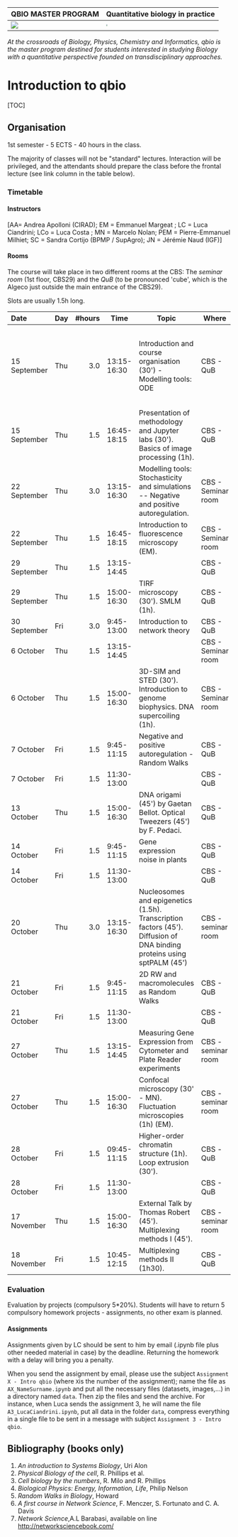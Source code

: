 
| QBIO MASTER PROGRAM| Quantitative biology in practice |
| ------------------------------------------------------------ | ---------------------------------------------- |
| ![](README.assets/LOGO_original_RVB_WEB-1.png) | <img src="README.assets/logo_qbio_quadri.png" style="zoom:20%;" /> |

*At the  crossroads of Biology, Physics, Chemistry and Informatics, qbio is the  master program destined for students interested in studying Biology with a quantitative perspective founded on transdisciplinary approaches.*

# Introduction to qbio

[TOC] 

## Organisation

1st semester - 5 ECTS - 40 hours in the class. 

The majority of classes will not be "standard" lectures. Interaction will be privileged, and the attendants should prepare the class before the frontal lecture (see link column in the table below).



### Timetable

#### Instructors

[AA= Andrea Apolloni (CIRAD); EM = Emmanuel Margeat ; LC = Luca Ciandrini; LCo = Luca Costa ; MN = Marcelo Nolan; PEM = Pierre-Emmanuel Milhiet; SC = Sandra Cortijo (BPMP / SupAgro); JN = Jérémie Naud (IGF)]


#### Rooms
The course will take place in two different rooms at the CBS: The *seminar room* (1st floor, CBS29) and the *QuB* (to be pronounced 'cube', which is the Algeco just outside the main entrance of the CBS29).

Slots are usually 1.5h long.

| Date            | Day  |   #hours | Time | Topic                                                      | Where | Who | Link |
| :-------------- | ---- | -------: | ------------- | ------------------------------------------------------------ | ----- | ---- | ---- |
| 15 September    | Thu  |      3.0 | 13:15-16:30     | Introduction and course organisation  (30') - Modelling tools: ODE                  | CBS - QuB  | LC | D.J. Wilkinson, *"Stochastic modelling for quantitative description of heterogeneous biological systems"*, Nature Reviews (2009) [doi:10.1038/nrg2509](doi:10.1038/nrg2509) |
| 15 September    | Thu  |      1.5 | 16:45-18:15     | Presentation of methodology and Jupyter labs (30'). Basics of image processing (1h). | CBS - QuB | MN| [constructList](https://github.com/qbiomaster/qBioMaster-introduction/blob/main/constructs/UE_Introduction/ConstructList.md) |
| 22 September    | Thu  |      3.0 | 13:15-16:30     | Modelling tools: Stochasticity and simulations  -- Negative and positive autoregulation.                | CBS - Seminar room  | LC |  |
| 22 September    | Thu  |      1.5 | 16:45-18:15     | Introduction to fluorescence microscopy (EM). | CBS - Seminar room   | EM-MN| [constructList](https://github.com/qbiomaster/qBioMaster-introduction/blob/main/constructs/UE_Introduction/ConstructList.md) |
| 29 September    | Thu  |      1.5 | 13:15-14:45     |                    | CBS - QuB  | JN |  |
| 29 September    | Thu  |      1.5 | 15:00-16:30   | TIRF microscopy (30'). SMLM (1h). | CBS - QuB  | MN | [constructList](https://github.com/qbiomaster/qBioMaster-introduction/blob/main/constructs/UE_Introduction/ConstructList.md) |
| 30 September    | Fri  |      3.0 | 9:45-13:00     | Introduction to network theory                    | CBS - QuB  | AA |  |
| 6 October       | Thu  |      1.5 | 13:15-14:45    |  | CBS - Seminar room  | JN|  |
| 6 October       | Thu  |      1.5 | 15:00-16:30    | 3D-SIM and STED (30').  Introduction to genome biophysics. DNA supercoiling (1h). | CBS - Seminar room  | MN| [constructList](https://github.com/qbiomaster/qBioMaster-introduction/blob/main/constructs/UE_Introduction/ConstructList.md) |
| 7 October       | Fri  |      1.5 | 9:45-11:15     |    Negative and positive autoregulation - Random Walks                | CBS - QuB   | LC| |
| 7 October       | Fri  |      1.5 | 11:30-13:00     |                          | CBS - QuB   | PEM| |
| 13 October      | Thu  |      1.5 | 15:00-16:30    | DNA origami (45') by Gaetan Bellot. Optical Tweezers (45') by F. Pedaci. | CBS - QuB      | Ext | [constructList](https://github.com/qbiomaster/qBioMaster-introduction/blob/main/constructs/UE_Introduction/ConstructList.md) |
| 14 October       | Fri  |      1.5 | 9:45-11:15     | Gene expression noise in plants  | CBS - QuB   | SC| |
| 14 October       | Fri  |      1.5 | 11:30-13:00     |                          | CBS - QuB   | PEM| |
| 20 October       | Thu  |      3.0 | 13:15-16:30     | Nucleosomes and epigenetics (1.5h). Transcription factors (45').  Diffusion of DNA binding proteins using sptPALM (45') | CBS - seminar room   | MN| |
| 21 October       | Fri  |      1.5 | 9:45-11:15     |   2D RW and macromolecules as Random Walks                       | CBS - QuB   | LC| |
| 21 October       | Fri  |      1.5 | 11:30-13:00     |                         | CBS - QuB   | PEM| |
| 27 October      | Thu  |      1.5 | 13:15-14:45      | Measuring Gene Expression from Cytometer and Plate Reader experiments | CBS  - seminar room | LC | |
| 27 October      | Thu  |      1.5 | 15:00-16:30     | Confocal microscopy (30' - MN). Fluctuation microscopies (1h) (EM). | CBS  - seminar room   | MN-EM| [constructList](https://github.com/qbiomaster/qBioMaster-introduction/blob/main/constructs/UE_Introduction/ConstructList.md) |
| 28 October      | Fri  |      1.5 | 09:45-11:15    | Higher-order chromatin structure  (1h). Loop extrusion (30'). | CBS  -QuB  | MN| [constructList](https://github.com/qbiomaster/qBioMaster-introduction/blob/main/constructs/UE_Introduction/ConstructList.md) |
| 28 October       | Fri  |      1.5 | 11:30-13:00     |                         | CBS - QuB   | PEM| |
| 17 November      | Thu  |      1.5 | 15:00-16:30    | External Talk by Thomas Robert (45'). Multiplexing methods I (45'). | CBS - seminar room  | MN| [constructList](https://github.com/qbiomaster/qBioMaster-introduction/blob/main/constructs/UE_Introduction/ConstructList.md) |
| 18 November     | Fri  |      1.5 | 10:45-12:15   | Multiplexing methods II (1h30).                              | CBS - QuB | MN| [constructList](https://github.com/qbiomaster/qBioMaster-introduction/blob/main/constructs/UE_Introduction/ConstructList.md) |



### Evaluation

Evaluation by projects (compulsory 5*20%). Students will have to return 5 compulsory homework projects - assignments, no other exam is planned.

#### Assignments 

Assignments given by LC should be sent to him by email (.ipynb file plus other needed material in case) by the deadline. Returning the homework with a delay will bring you a penalty.

When you send the assignment by email, please use the subject `Assignment X - Intro qbio` (where `X`is the number of the assignment); name the file as `AX_NameSurname.ipynb` and put all the necessary files (datasets, images,...) in a directory named `data`. Then zip the files and send the archive. For instance, when Luca sends the assignment 3, he will name the file `A3_LucaCiandrini.ipynb`, put all data in the folder `data`, compress everything in a single file to be sent in a message with subject `Assignment 3 - Intro qbio`.



## Bibliography (books only)

1. *An introduction to Systems Biology*, Uri Alon
2. *Physical Biology of the cell*, R. Phillips et al.
3. *Cell biology by the numbers*, R. Milo and R. Phillips
4. *Biological Physics: Energy, Information, Life*, Philip Nelson
5. *Random Walks in Biology*, Howard
6. *A first course in Network Science*, F. Menczer, S. Fortunato and C. A. Davis
7. *Network Science*,A.L Barabasi, available on line http://networksciencebook.com/

